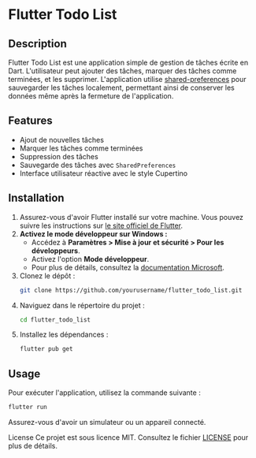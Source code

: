# Flutter Todo List

## Description
Flutter Todo List est une application simple de gestion de tâches écrite en Dart. L'utilisateur peut ajouter des tâches, marquer des tâches comme terminées, et les supprimer. L'application utilise [shared-preferences](https://pub.dev/packages/shared_preferences) pour sauvegarder les tâches localement, permettant ainsi de conserver les données même après la fermeture de l'application.

## Features
- Ajout de nouvelles tâches
- Marquer les tâches comme terminées
- Suppression des tâches
- Sauvegarde des tâches avec `SharedPreferences`
- Interface utilisateur réactive avec le style Cupertino

## Installation
1. Assurez-vous d'avoir Flutter installé sur votre machine. Vous pouvez suivre les instructions sur [le site officiel de Flutter](https://flutter.dev/docs/get-started/install).
2. **Activez le mode développeur sur Windows :**  
   - Accédez à **Paramètres > Mise à jour et sécurité > Pour les développeurs**.  
   - Activez l'option **Mode développeur**.  
   - Pour plus de détails, consultez la [documentation Microsoft](https://learn.microsoft.com/en-us/windows/apps/get-started/enable-your-device-for-development).
3. Clonez le dépôt :
    ```sh
    git clone https://github.com/yourusername/flutter_todo_list.git
    ```
4. Naviguez dans le répertoire du projet :
    ```sh
    cd flutter_todo_list
    ```
5. Installez les dépendances :
    ```sh
    flutter pub get
    ```

## Usage
Pour exécuter l'application, utilisez la commande suivante :
```sh
flutter run
```

Assurez-vous d'avoir un simulateur ou un appareil connecté.

License
Ce projet est sous licence MIT. Consultez le fichier [LICENSE](LICENSE) pour plus de détails.